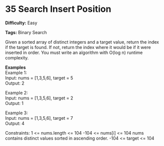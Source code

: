 # 35 Search Insert Position

**Difficulty:** Easy

**Tags:** Binary Search

Given a sorted array of distinct integers and a target value, return the index if the target is found.
If not, return the index where it would be if it were inserted in order.
You must write an algorithm with O(log n) runtime complexity.

**Examples**\
Example 1:\
Input: nums = [1,3,5,6], target = 5\
Output: 2

Example 2:\
Input: nums = [1,3,5,6], target = 2\
Output: 1

Example 3:\
Input: nums = [1,3,5,6], target = 7\
Output: 4

Constraints:
1 <= nums.length <= 104
-104 <= nums[i] <= 104
nums contains distinct values sorted in ascending order.
-104 <= target <= 104